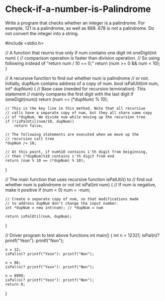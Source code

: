# Check-if-a-number-is-Palindrome
Write a program that checks whether an integer is a palindrome. For example, 121 is a palindrome, as well as 888. 678 is not a palindrome. Do not convert the integer into a string.

#include <stdio.h> 
  
// A function that reurns true only if num contains one digit 
int oneDigit(int num) 
{ 
    // comparison operation is faster than division operation. 
    // So using following instead of "return num / 10 == 0;" 
    return (num >= 0 && num < 10); 
} 
  
// A recursive function to find out whether num is palindrome 
// or not. Initially, dupNum contains address of a copy of num. 
bool isPalUtil(int num, int* dupNum) 
{ 
    // Base case (needed for recursion termination): This statement 
    // mainly compares the first digit with the last digit 
    if (oneDigit(num)) 
        return (num == (*dupNum) % 10); 
  
    // This is the key line in this method. Note that all recursive 
    // calls have a separate copy of num, but they all share same copy 
    // of *dupNum. We divide num while moving up the recursion tree 
    if (!isPalUtil(num/10, dupNum)) 
        return false; 
  
    // The following statements are executed when we move up the 
    // recursion call tree 
    *dupNum /= 10; 
  
    // At this point, if num%10 contains i'th digit from beiginning, 
    // then (*dupNum)%10 contains i'th digit from end 
    return (num % 10 == (*dupNum) % 10); 
} 
  
// The main function that uses recursive function isPalUtil() to 
// find out whether num is palindrome or not 
int isPal(int num) 
{ 
    // If num is negative, make it positive 
    if (num < 0) 
       num = -num; 
  
    // Create a separate copy of num, so that modifications made 
    // to address dupNum don't change the input number. 
    int *dupNum = new int(num); // *dupNum = num 
  
    return isPalUtil(num, dupNum); 
} 
  
// Driver program to test above functions 
int main() 
{ 
    int n = 12321; 
    isPal(n)? printf("Yesn"): printf("Non"); 
  
    n = 12; 
    isPal(n)? printf("Yesn"): printf("Non"); 
  
    n = 88; 
    isPal(n)? printf("Yesn"): printf("Non"); 
  
    n = 8999; 
    isPal(n)? printf("Yesn"): printf("Non"); 
    return 0; 
} 
